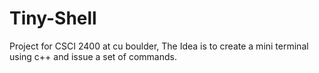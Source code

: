 # Tiny-Shell
Project for CSCI 2400 at cu boulder,
The Idea is to create a mini terminal using c++ and issue a set of commands.
